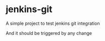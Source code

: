 # jenkins-git

A simple project to test jenkins git integration


And it should be triggered by any change 
